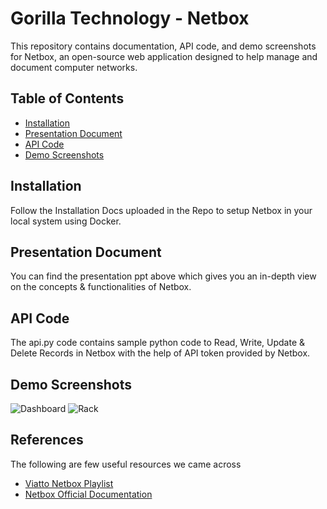 # Gorilla Technology - Netbox

This repository contains documentation, API code, and demo screenshots for Netbox, an open-source web application designed to help manage and document computer networks.

## Table of Contents

- [Installation](#installation)
- [Presentation Document](#presentation-document)
- [API Code](#api-code)
- [Demo Screenshots](#demo-screenshots)

## Installation

Follow the Installation Docs uploaded in the Repo to setup Netbox in your local system using Docker.


## Presentation Document

You can find the presentation ppt above which gives you an in-depth view on the concepts & functionalities of Netbox.

## API Code

The api.py code contains sample python code to Read, Write, Update & Delete Records in Netbox with the help of API token provided by Netbox. 



## Demo Screenshots

![Dashboard](https://github.com/rohitarrunachalam/gorilla-netbox/assets/93265718/f4e58334-5acb-49df-bc71-6b54782de96e)
![Rack](https://github.com/rohitarrunachalam/gorilla-netbox/assets/93265718/668d035f-f77e-46fb-9a72-109b996ba5c9)


## References
The following are few useful resources we came across
- [Viatto Netbox Playlist](https://www.youtube.com/watch?v=IVQz2eNhzT0&list=PLyTbxCw0LLUpTQOGi0IJQbEao1wt6ZSQZ)
- [Netbox Official Documentation](https://docs.netbox.dev/en/stable/)


